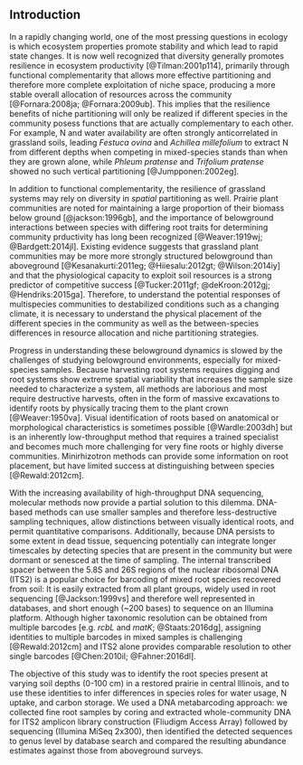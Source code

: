 
## Introduction

In a rapidly changing world, one of the most pressing questions in ecology is which ecosystem properties promote stability and which lead to rapid state changes. It is now well recognized that diversity generally promotes resilience in ecosystem productivity [@Tilman:2001p114], primarily through functional complementarity that allows more effective partitioning and therefore more complete exploitation of niche space, producing a more stable overall allocation of resources across the community [@Fornara:2008ja; @Fornara:2009ub]. 
This implies that the resilience benefits of niche partitioning will only be realized if different species in the community posess functions that are actually complementary to each other.
For example, N and water availability are often strongly anticorrelated in grassland soils, leading *Festuca ovina* and *Achillea millefolium* to extract N from different depths when competing in mixed-species stands than when they are grown alone, while *Phleum pratense* and *Trifolium pratense* showed no such vertical partitioning [@Jumpponen:2002eg]. 

In addition to functional complementarity, the resilience of grassland systems may rely on diversity in *spatial* partitioning as well. Prairie plant communities are noted for maintaining a large proportion of their biomass below ground [@jackson:1996gb], and the importance of belowground interactions between species with differing root traits for determining community prductivity has long been recognized [@Weaver:1919wj; @Bardgett:2014jl].
Existing evidence suggests that grassland plant communities may be more more strongly structured belowground than aboveground [@Kesanakurti:2011eg; @Hiiesalu:2012gt; @Wilson:2014iy] and that the physiological capacity to exploit soil resources is a strong predictor of competitive success [@Tucker:2011gf; @deKroon:2012gj; @Hendriks:2015ga].
Therefore, to understand the potential responses of multispecies communities to destabilized conditions such as a changing climate, it is necessary to understand the physical placement of the different species in the community as well as the between-species differences in resource allocation and niche partitioning strategies.

Progress in understanding these belowground dynamics is slowed by the challenges of studying belowground environments, especially for mixed-species samples. Because harvesting root systems requires digging and root systems show extreme spatial variability that increases the sample size needed to characterize a system, all methods are laborious and most require destructive harvests, often in the form of massive excavations to identify roots by physically tracing them to the plant crown [@Weaver:1950va]. Visual identification of roots based on anatomical or morphological characteristics is sometimes possible [@Wardle:2003dh] but is an inherently low-throughput method that requires a trained specialist and becomes much more challenging for very fine roots or highly diverse communities. Minirhizotron methods can provide some information on root placement, but have limited success at distinguishing between species [@Rewald:2012cm].

With the increasing availability of high-throughput DNA sequencing, molecular methods now provide a partial solution to this dilemma. DNA-based methods can use smaller samples and therefore less-destructive sampling techniques, allow distinctions between visually identical roots, and permit quantitative comparisons. Additionally, because DNA persists to some extent in dead tissue, sequencing potentially can integrate longer timescales by detecting species that are present in the community but were dormant or senesced at the time of sampling. The internal transcribed spacer between the 5.8S and 26S regions of the nuclear ribosomal DNA (ITS2) is a popular choice for barcoding of mixed root species recovered from soil: It is easily extracted from all plant groups, widely used in root sequencing [@Jackson:1999vs] and therefore well represented in databases, and short enough (~200 bases) to sequence on an Illumina platform. Although higher taxonomic resolution can be obtained from multiple barcodes [e.g. *rcbL* and *matK*; @Staats:2016dg], assigning identities to multiple barcodes in mixed samples is challenging [@Rewald:2012cm] and ITS2 alone provides comparable resolution to other single barcodes [@Chen:2010il; @Fahner:2016dl]. 

The objective of this study was to identify the root species present at varying soil depths (0-100 cm) in a restored prairie in central Illinois, and to use these identities to infer differences in species roles for water usage, N uptake, and carbon storage. We used a DNA metabarcoding approach: we collected fine root samples by coring and extracted whole-community DNA for ITS2 amplicon library construction (Fliudigm Access Array) followed by sequencing (Illumina MiSeq 2x300), then identified the detected sequences to genus level by database search and compared the resulting abundance estimates against those from aboveground surveys.
